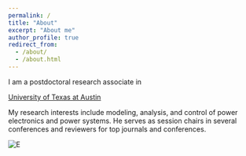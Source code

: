 ```yaml
---
permalink: /
title: "About"
excerpt: "About me"
author_profile: true
redirect_from: 
  - /about/
  - /about.html
---
```


<p align="justify">
I am a postdoctoral research associate in </p> 

[University of Texas at Austin](https://cockrell.utexas.edu/research)
<p>
My research interests include modeling, analysis, and control of power electronics and power systems. He serves as session chairs in several conferences and reviewers for top journals and conferences.
</p>

![E](/images/site-logo.png)



